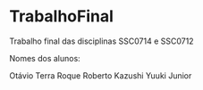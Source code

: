 # TrabalhoFinal
Trabalho final das disciplinas SSC0714 e SSC0712

Nomes dos alunos:

Otávio Terra Roque
Roberto Kazushi Yuuki Junior

